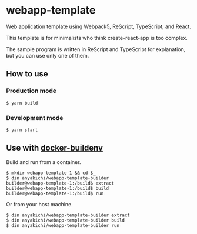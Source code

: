 # webapp-template

Web application template using Webpack5, ReScript, TypeScript, and React.

This template is for minimalists who think create-react-app is too
complex.

The sample program is written in ReScript and TypeScript for explanation,
but you can use only one of them.

## How to use

### Production mode

```
$ yarn build
```

### Development mode

```
$ yarn start
```

## Use with [docker-buildenv](https://github.com/anyakichi/docker-buildenv)

Build and run from a container.

```
$ mkdir webapp-template-1 && cd $_
$ din anyakichi/webapp-template-builder
builder@webapp-template-1:/build$ extract
builder@webapp-template-1:/build$ build
builder@webapp-template-1:/build$ run
```

Or from your host machine.

```
$ din anyakichi/webapp-template-builder extract
$ din anyakichi/webapp-template-builder build
$ din anyakichi/webapp-template-builder run
```
